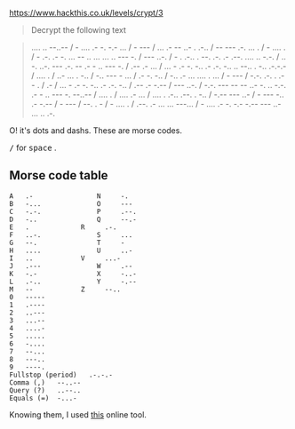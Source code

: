 https://www.hackthis.co.uk/levels/crypt/3

>Decrypt the following text

>    .... .. --..-- / - .... .- -. -.- ... / - --- / ... .- -- ..- . .-.. / -- --- .-. ... . / - .... . / - .-. .- -. ... -- .. ... ... .. --- -. / --- ..-. / - . .-.. . --. .-. .- .--. .... .. -.-. / .. -. ..-. --- .-. -- .- - .. --- -. / .-- .- ... / ... - .- -. -.. .- .-. -.. .. --.. . -.. .-.-.- / .... . / ..- ... . -.. / -.. --- - ... / .- -. -.. / -.. .- ... .... . ... / - --- / -.-. .-. . .- - . / .- / ... - .- -. -.. .- .-. -.. / .-- .- -.-- / --- ..-. / -.-. --- -- -- ..- -. .. -.-. .- - .. --- -. --..-- / .... . / .... .- ... / .... . .-.. .--. . -.. / -.-- --- ..- / - --- -.. .- -.-- / - --- / --. . - / - .... . / .--. .- ... ... ---... / - .... .- -. -.- -.-- --- ..- ... .. .-. 

O! it's dots and dashs. These are morse codes.

<tt>/</tt> for <tt>space</tt> .

## Morse code table
```
A 	.-                N 	-.
B 	-...              O 	---   
C 	-.-. 	          P 	.--.
D 	-..               Q 	--.-  
E 	. 	          R 	.-.  
F 	..-.              S 	... 
G 	--. 	          T 	-
H 	....              U 	..- 
I 	.. 	          V 	...-
J 	.---              W 	.-- 
K 	-.- 	          X 	-..-
L 	.-..              Y 	-.-- 
M 	-- 	          Z 	--..
0 	-----   
1 	.----	
2 	..--- 	
3 	...--
4 	....- 	
5 	.....
6 	-.... 	
7 	--...
8 	---.. 	
9 	----.
Fullstop (period) 	.-.-.- 	
Comma (,) 	--..--
Query (?) 	..--.. 	
Equals (=) 	-...-
```

Knowing them, I used [this](https://morsecode.scphillips.com/translator.html) online tool.
